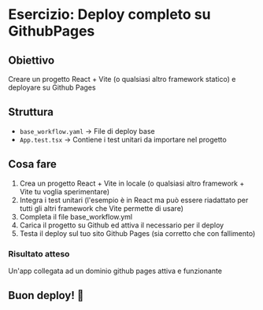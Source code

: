 # Esercizio: Deploy completo su GithubPages

## Obiettivo
Creare un progetto React + Vite (o qualsiasi altro framework statico) e deployare su Github Pages

## Struttura
- `base_workflow.yaml` → File di deploy base 
- `App.test.tsx` → Contiene i test unitari da importare nel progetto


## Cosa fare
1. Crea un progetto React + Vite in locale (o qualsiasi altro framework + Vite tu voglia sperimentare)
2. Integra i test unitari (l'esempio è in React ma può essere riadattato per tutti gli altri framework che Vite permette di usare)
3. Completa il file base_workflow.yml 
4. Carica il progetto su Github ed attiva il necessario per il deploy 
5. Testa il deploy sul tuo sito Github Pages (sia corretto che con fallimento)

### Risultato atteso
Un'app collegata ad un dominio github pages attiva e funzionante

## Buon deploy! 🚀
